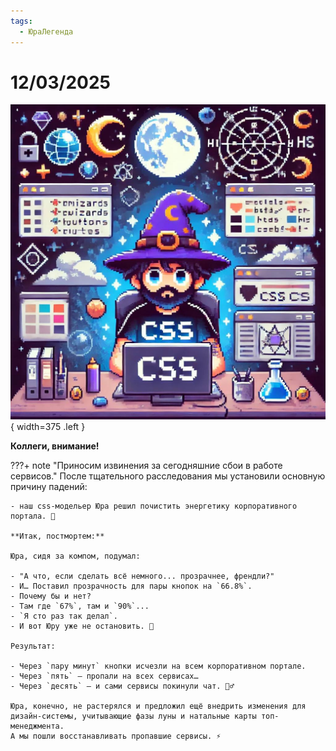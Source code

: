 ```yaml
---
tags:
  - ЮраЛегенда
---
```


# 12/03/2025

![ ](<../../assets/img/photo_2025-10-03_08-33-43.jpg>){ width=375 .left }

**Коллеги, внимание!**

???+ note "Приносим извинения за сегодняшние сбои в работе сервисов."
    После тщательного расследования мы установили основную причину падений:

    - наш css-модельер Юра решил почистить энергетику корпоративного портала. 🎨

    **Итак, постмортем:**

    Юра, сидя за компом, подумал:
    
    - "А что, если сделать всё немного... прозрачнее, френдли?"
    - И… Поставил прозрачность для пары кнопок на `66.8%`.
    - Почему бы и нет?
    - Там где `67%`, там и `90%`...
    - `Я сто раз так делал`.
    - И вот Юру уже не остановить. 🧐

    Результат:

    - Через `пару минут` кнопки исчезли на всем корпоративном портале.
    - Через `пять` – пропали на всех сервисах…
    - Через `десять` – и сами сервисы покинули чат. 🤦‍♂️

    Юра, конечно, не растерялся и предложил ещё внедрить изменения для дизайн-системы, учитывающие фазы луны и натальные карты топ-менеджмента. 
    А мы пошли восстанавливать пропавшие сервисы. ⚡️
